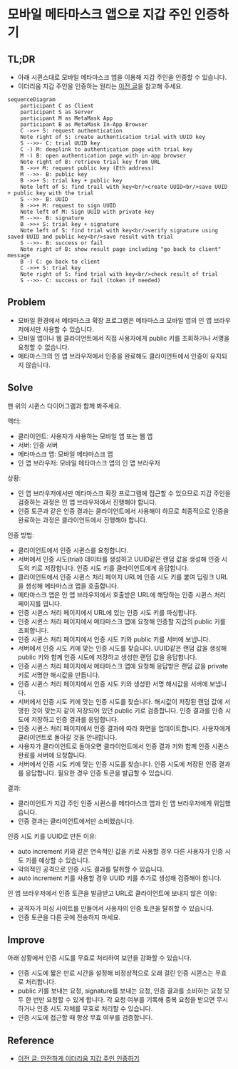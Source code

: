 # 모바일 메타마스크 앱으로 지갑 주인 인증하기

## TL;DR

- 아래 시퀸스대로 모바일 메타마스크 앱을 이용해 지갑 주인을 인증할 수 있습니다.
- 이더리움 지갑 주인을 인증하는 원리는 [이전 글](../안전하게%20이더리움%20지갑%20주인%20인증하기/README.md)을 참고해 주세요.

```mermaid
sequenceDiagram
    participant C as Client
    participant S as Server
    participant M as MetaMask App
    participant B as MetaMask In-App Browser
    C ->>+ S: request authentication
    Note right of S: create authentication trial with UUID key
    S -->>- C: trial UUID key
    C -) M: deeplink to authentication page with trial key
    M -) B: open authentication page with in-app browser
    Note right of B: retrieve trial key from URL
    B ->>+ M: request public key (Eth address)
    M -->>- B: public key
    B ->>+ S: trial key + public key
    Note left of S: find trail with key<br/>create UUID<br/>save UUID + public key with the trial
    S -->>- B: UUID
    B ->>+ M: request to sign UUID
    Note left of M: Sign UUID with private key
    M -->>- B: signature
    B ->>+ S: trial key + signature
    Note left of S: find trial with key<br/>verify signature using saved UUID and public key<br/>save result with trial
    S -->>- B: success or fail
    Note right of B: show result page including "go back to client" message
    B -) C: go back to client
    C ->>+ S: trial key
    Note right of S: find trial with key<br/>check result of trial
    S -->>- C: success or fail (token if needed)
```

## Problem

- 모바일 환경에서 메타마스크 확장 프로그램은 메타마스크 모바일 앱의 인 앱 브라우저에서만 사용할 수 있습니다.
- 모바일 앱이나 웹 클라이언트에서 직접 사용자에게 public 키를 조회하거나 서명을 요청할 수 없습니다.
- 메타마스크의 인 앱 브라우저에서 인증을 완료해도 클라이언트에서 인증이 유지되지 않습니다.

## Solve

맨 위의 시퀸스 다이어그램과 함께 봐주세요.

액터:

- 클라이언트: 사용자가 사용하는 모바일 앱 또는 웹 앱
- 서버: 인증 서버
- 메타마스크 앱: 모바일 메타마스크 앱
- 인 앱 브라우저: 모바일 메타마스크 앱의 인 앱 브라우저

상황:

- 인 앱 브라우저에서만 메타마스크 확장 프로그램에 접근할 수 있으므로 지갑 주인을 검증하는 과정은 인 앱 브라우저에서 진행해야 합니다.
- 인증 토큰과 같은 인증 결과는 클라이언트에서 사용해야 하므로 최종적으로 인증을 완료하는 과정은 클라이언트에서 진행해야 합니다.

인증 방법:

- 클라이언트에서 인증 시퀸스를 요청합니다.
- 서버에서 인증 시도(trial) 데이터를 생성하고 UUID같은 랜덤 값을 생성해 인증 시도의 키로 저장합니다. 인증 시도 키를 클라이언트에게 응답합니다.
- 클라이언트에서 인증 시퀸스 처리 페이지 URL에 인증 시도 키를 붙여 딥링크 URL을 생성해 메타마스크 앱을 호출합니다.
- 메타마스크 앱은 인 앱 브라우저에서 호출받은 URL에 해당하는 인증 시퀸스 처리 페이지를 엽니다.
- 인증 시퀸스 처리 페이지에서 URL에 있는 인증 시도 키를 파싱합니다.
- 인증 시퀸스 처리 페이지에서 메타마스크 앱에 요청해 인증할 지갑의 public 키를 조회합니다.
- 인증 시퀸스 처리 페이지에서 인증 시도 키와 public 키를 서버에 보냅니다.
- 서버에서 인증 시도 키에 맞는 인증 시도를 찾습니다. UUID같은 랜덤 값을 생성해 public 키와 함께 인증 시도에 저장하고 생성한 랜덤 값을 응답합니다.
- 인증 시퀸스 처리 페이지에서 메타마스크 앱에 요청해 응답받은 랜덤 값을 private 키로 서명한 해시값을 만듭니다.
- 인증 시퀸스 처리 페이지에서 인증 시도 키와 생성한 서명 해시값을 서버에 보냅니다.
- 서버에서 인증 시도 키에 맞는 인증 시도를 찾습니다. 해시값이 저장된 랜덤 값에 서명한 것이 맞는지 같이 저장되어 있던 public 키로 검증합니다.
  인증 결과를 인증 시도에 저장하고 인증 결과를 응답합니다.
- 인증 시퀸스 처리 페이지에서 인증 결과에 따라 화면을 업데이트합니다. 사용자에게 클라이언트로 돌아갈 것을 안내합니다.
- 사용자가 클라이언트로 돌아오면 클라이언트에서 인증 결과 키와 함께 인증 시퀸스 완료를 서버에 요청합니다.
- 서버에서 인증 시도 키에 맞는 인증 시도를 찾습니다. 인증 시도에 저장된 인증 결과를 응답합니다. 필요한 경우 인증 토큰을 발급할 수 있습니다.

결과:

- 클라이언트가 지갑 주인 인증 시퀸스를 메타마스크 앱과 인 앱 브라우저에게 위임했습니다.
- 인증 결과는 클라이언트에서만 소비했습니다.

인증 시도 키를 UUID로 만든 이유:

- auto increment 키와 같은 연속적인 값을 키로 사용할 경우 다른 사용자가 인증 시도 키를 예상할 수 있습니다.
- 악의적인 공격으로 인증 시도 결과를 탈취할 수 있습니다.
- auto increment 키를 사용할 경우 UUID 키를 추가로 생성해 검증해야 합니다.

인 앱 브라우저에서 인증 토큰을 발급받고 URL로 클라이언트에 보내지 않은 이유:

- 공격자가 피싱 사이트를 만들어서 사용자의 인증 토큰을 탈취할 수 있습니다.
- 인증 토큰을 다른 곳에 전송하지 마세요.

## Improve

아래 상황에서 인증 시도를 무효로 처리하여 보안을 강화할 수 있습니다.

- 인증 시도에 짧은 만료 시간을 설정해 비정상적으로 오래 걸린 인증 시퀸스는 무효로 처리합니다.
- public 키를 보내는 요청, signature를 보내는 요청, 인증 결과를 소비하는 요청 모두 한 번만 요청할 수 있게 합니다.
  각 요청 여부를 기록해 중복 요청을 받으면 무시하거나 인증 시도 자체를 무효로 처리할 수 있습니다.
- 인증 시도에 접근할 때 항상 무효 여부를 검증합니다.

## Reference

- [이전 글: 안전하게 이더리움 지갑 주인 인증하기](../안전하게%20이더리움%20지갑%20주인%20인증하기/README.md)
